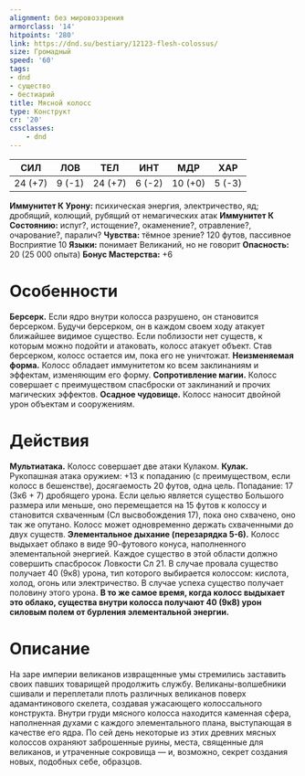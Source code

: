 ```yaml
---
alignment: без мировоззрения
armorclass: '14'
hitpoints: '280'
link: https://dnd.su/bestiary/12123-flesh-colossus/
size: Громадный
speed: '60'
tags:
- dnd
- существо
- бестиарий
title: Мясной колосс
type: Конструкт
cr: '20'
cssclasses:
    - dnd
---
```



| СИЛ | ЛОВ | ТЕЛ | ИНТ | МДР | ХАР |
|---|---|---|---|---|---|
| 24 (+7) | 9 (-1) | 24 (+7) | 6 (-2) | 10 (+0) | 5 (-3) |
**Иммунитет К Урону:** психическая энергия, электричество, яд; дробящий, колющий, рубящий от немагических атак
**Иммунитет К Состоянию:** испуг?, истощение?, окаменение?, отравление?, очарование?, паралич?
**Чувства:** тёмное зрение? 120 футов, пассивное Восприятие 10
**Языки:** понимает Великаний, но не говорит
**Опасность:** 20 (25 000 опыта)
**Бонус Мастерства:** +6


# Особенности
**Берсерк.** Если ядро внутри колосса разрушено, он становится берсерком. Будучи берсерком, он в каждом своем ходу атакует ближайшее видимое существо. Если поблизости нет существ, к которым можно подойти и атаковать, колосс атакует объект. Став берсерком, колосс остается им, пока его не уничтожат.
**Неизменяемая форма.** Колосс обладает иммунитетом ко всем заклинаниям и эффектам, изменяющим его форму.
**Сопротивление магии.** Колосс совершает с преимуществом спасброски от заклинаний и прочих магических эффектов.
**Осадное чудовище.** Колосс наносит двойной урон объектам и сооружениям.


# Действия
**Мультиатака.** Колосс совершает две атаки Кулаком.
**Кулак.** Рукопашная атака оружием: +13 к попаданию (с преимуществом, если колосс в бешенстве), досягаемость 20 футов, одна цель. Попадание: 17 (3к6 + 7) дробящего урона. Если целью является существо Большого размера или меньше, оно перемещается на 15 футов к колоссу и становится схваченным (Сл высвобождения 17), пока оно схвачено, оно так же опутано. Колосс может одновременно держать схваченными до двух существ.
**Элементальное дыхание (перезарядка 5-6).** Колосс выдыхает облако в виде 90-футового конуса, наполненного элементальной энергией. Каждое существо в этой области должно совершить спасбросок Ловкости Сл 21. В случае провала существо получает 40 (9к8) урона, тип которого выбирается колоссом: кислота, холод, огонь или электричество. В случае успеха существо получает половину этого урона.
**В то же самое время, когда колосс выдыхает это облако, существа внутри колосса получают 40 (9к8) урон силовым полем от бурления элементальной энергии.** 


# Описание
На заре империи великанов извращенные умы стремились заставить своих павших товарищей продолжить службу. Великаны-волшебники сшивали и переплетали плоть различных великанов поверх адамантинового скелета, создавая ужасающего колоссального конструкта. Внутри груди мясного колосса находится каменная сфера, наполненная духами с каждого элементального плана, выступающая в качестве его ядра. По сей день некоторые из этих древних мясных колоссов охраняют заброшенные руины, места, священные для великанов, и утраченные сокровища — и, возможно, секрет создания новых, подобных себе, образцов.